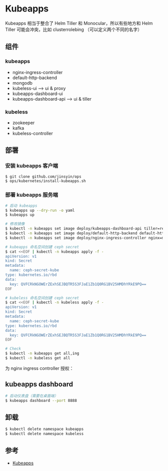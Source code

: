 # Kubeapps

Kubeapps 相当于整合了 Helm Tiller 和 Monocular，所以有些地方和 Helm Tiller 可能会冲突，比如 clusterrolebing （可以定义两个不同的名字）

## 组件

### kubeapps

* nginx-ingress-controller
* default-http-backend
* mongodb
* kubeless-ui --> ui & proxy
* kubeapps-dashboard-ui
* kubeapps-dashboard-api --> ui & tiller

### kubeless

* zookeeper
* kafka
* kubeless-controller


## 部署

### 安装 kubeapps 客户端

```bash
$ git clone github.com/jinsyin/ops
$ ops/kubernetes/install-kubeapps.sh
```

### 部署 kubeapps 服务端

```bash
# 启动 kubeapps
$ kubeapps up --dry-run -o yaml
$ kubeapps up

# 修改镜像
$ kubectl -n kubeapps set image deploy/kubeapps-dashboard-api tiller=registry.cn-hangzhou.aliyuncs.com/google_containers/tiller:v2.7.2
$ kubectl -n kubeapps set image deploy/default-http-backend default-http-backend=mirrorgooglecontainers/defaultbackend:1.4
$ kubectl -n kubeapps set image deploy/nginx-ingress-controller nginx=mirrorgooglecontainers/nginx-ingress-controller:0.9.0-beta.15

# kubeapps 命名空间创建 ceph secret
$ cat <<EOF | kubectl -n kubeapps apply -f -
apiVersion: v1
kind: Secret
metadata:
  name: ceph-secret-kube
type: kubernetes.io/rbd
data:
  key: QVFCRkNGOWErZExhSEJBQTR5S3FJaE1Zb1Q0RG1BV25HMDhYRkE9PQ==
EOF

# kubeless 命名空间创建 ceph secret
$ cat <<EOF | kubectl -n kubeless apply -f -
apiVersion: v1
kind: Secret
metadata:
  name: ceph-secret-kube
type: kubernetes.io/rbd
data:
  key: QVFCRkNGOWErZExhSEJBQTR5S3FJaE1Zb1Q0RG1BV25HMDhYRkE9PQ==
EOF

# Check
$ kubectl -n kubeapps get all,ing
$ kubectl -n kubeless get all
```

为 nginx ingress controller 授权：




## kubeapps dashboard

```bash
# 启动仪表盘（需要在桌面端）
$ kubeapps dashboard --port 8888
```


## 卸载

```bash
$ kubectl delete namespace kubeapps
$ kubectl delete namespace kubeless
```


## 参考

* [Kubeapps](https://github.com/kubeapps/kubeapps)